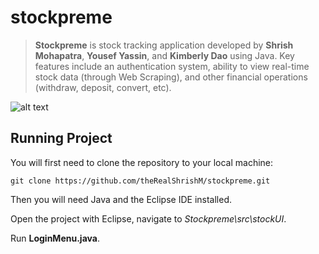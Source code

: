 # stockpreme
> **Stockpreme** is stock tracking application developed by **Shrish Mohapatra**, **Yousef Yassin**, and **Kimberly Dao** using Java. Key features include an authentication system, ability to view real-time stock data (through Web Scraping), and other financial operations (withdraw, deposit, convert, etc).

![alt text](https://github.com/theRealShrishM/stockpreme/blob/master/src/img/stockpreme-login.jpg "Login Menu")

## Running Project
You will first need to clone the repository to your local machine:
```
git clone https://github.com/theRealShrishM/stockpreme.git
```

Then you will need Java and the Eclipse IDE installed.

Open the project with Eclipse, navigate to *Stockpreme\src\stockUI*.

Run **LoginMenu.java**.
